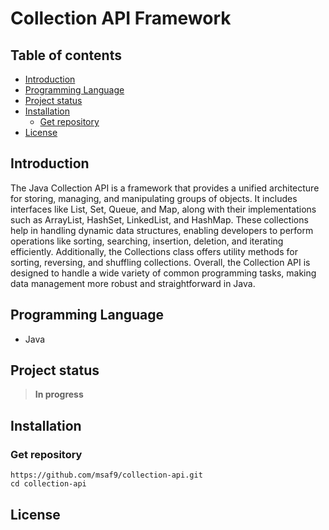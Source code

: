 # Collection API Framework

<h2>Table of contents</h2>

- [Introduction](#introduction)
- [Programming Language](#programming-language)
- [Project status](#project-status)
- [Installation](#installation)
  - [Get repository](#get-repository)
- [License](#license)

## Introduction
The Java Collection API is a framework that provides a unified architecture for storing, managing, and manipulating groups of objects. It includes interfaces like List, Set, Queue, and Map, along with their implementations such as ArrayList, HashSet, LinkedList, and HashMap. These collections help in handling dynamic data structures, enabling developers to perform operations like sorting, searching, insertion, deletion, and iterating efficiently. Additionally, the Collections class offers utility methods for sorting, reversing, and shuffling collections. Overall, the Collection API is designed to handle a wide variety of common programming tasks, making data management more robust and straightforward in Java.

## Programming Language
- Java

## Project status
> **In progress**

## Installation
### Get repository
```git
https://github.com/msaf9/collection-api.git
cd collection-api
```

## License
